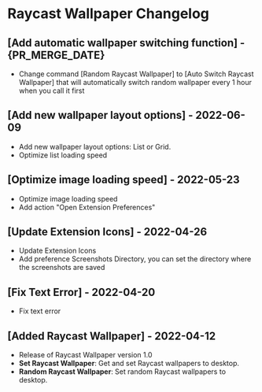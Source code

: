 # Raycast Wallpaper Changelog

## [Add automatic wallpaper switching function] - {PR_MERGE_DATE}

- Change command [Random Raycast Wallpaper] to [Auto Switch Raycast Wallpaper] that will automatically switch random wallpaper every 1 hour when you call it first

## [Add new wallpaper layout options] - 2022-06-09

- Add new wallpaper layout options: List or Grid.
- Optimize list loading speed

## [Optimize image loading speed] - 2022-05-23

- Optimize image loading speed
- Add action "Open Extension Preferences"

## [Update Extension Icons] - 2022-04-26

- Update Extension Icons
- Add preference Screenshots Directory, you can set the directory where the screenshots are saved

## [Fix Text Error] - 2022-04-20

- Fix text error

## [Added Raycast Wallpaper] - 2022-04-12

- Release of Raycast Wallpaper version 1.0
- **Set Raycast Wallpaper**: Get and set Raycast wallpapers to desktop.
- **Random Raycast Wallpaper**: Set random Raycast wallpapers to desktop.

